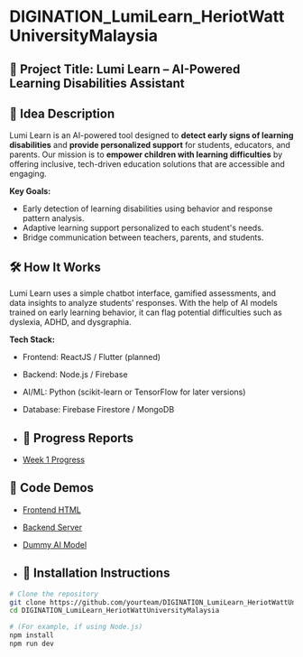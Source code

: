 # DIGINATION_LumiLearn_HeriotWattUniversityMalaysia

## 🌟 Project Title: Lumi Learn – AI-Powered Learning Disabilities Assistant

## 📌 Idea Description
Lumi Learn is an AI-powered tool designed to **detect early signs of learning disabilities** and **provide personalized support** for students, educators, and parents. Our mission is to **empower children with learning difficulties** by offering inclusive, tech-driven education solutions that are accessible and engaging.

**Key Goals:**
- Early detection of learning disabilities using behavior and response pattern analysis.
- Adaptive learning support personalized to each student's needs.
- Bridge communication between teachers, parents, and students.

## 🛠️ How It Works
Lumi Learn uses a simple chatbot interface, gamified assessments, and data insights to analyze students’ responses. With the help of AI models trained on early learning behavior, it can flag potential difficulties such as dyslexia, ADHD, and dysgraphia.

**Tech Stack:**
- Frontend: ReactJS / Flutter (planned)
- Backend: Node.js / Firebase
- AI/ML: Python (scikit-learn or TensorFlow for later versions)
- Database: Firebase Firestore / MongoDB

- ## 🔗 Progress Reports
- [Week 1 Progress](progress.md)

## 🔗 Code Demos
- [Frontend HTML](rc/frontend/index.html)
- [Backend Server](src/backend/server.js)
- [Dummy AI Model](src/ml-model/dummy_model.py)

- ## 🚀 Installation Instructions

```bash
# Clone the repository
git clone https://github.com/yourteam/DIGINATION_LumiLearn_HeriotWattUniversityMalaysia.git
cd DIGINATION_LumiLearn_HeriotWattUniversityMalaysia

# (For example, if using Node.js)
npm install
npm run dev



